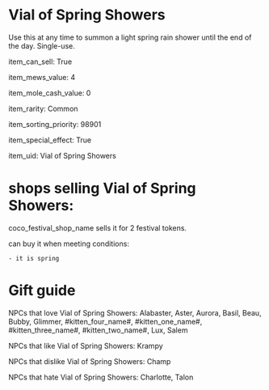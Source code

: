 # Vial of Spring Showers

Use this at any time to summon a light spring rain shower until the end of the day. Single-use.

item_can_sell: True

item_mews_value: 4

item_mole_cash_value: 0

item_rarity: Common

item_sorting_priority: 98901

item_special_effect: True

item_uid: Vial of Spring Showers

# shops selling Vial of Spring Showers:

coco_festival_shop_name sells it for 2 festival tokens.

  can buy it when meeting conditions: 

    - it is spring

# Gift guide

NPCs that love Vial of Spring Showers: Alabaster, Aster, Aurora, Basil, Beau, Bubby, Glimmer, #kitten_four_name#, #kitten_one_name#, #kitten_three_name#, #kitten_two_name#, Lux, Salem

NPCs that like Vial of Spring Showers: Krampy

NPCs that dislike Vial of Spring Showers: Champ

NPCs that hate Vial of Spring Showers: Charlotte, Talon